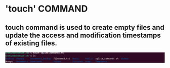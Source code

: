 # 'touch' COMMAND


 ## touch command is used to create empty files and update the access and modification timestamps of existing files.


![Alt text](<images/touch cmd.PNG>)
